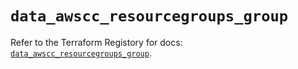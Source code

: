 # `data_awscc_resourcegroups_group`

Refer to the Terraform Registory for docs: [`data_awscc_resourcegroups_group`](https://registry.terraform.io/providers/hashicorp/awscc/0.70.0/docs/data-sources/resourcegroups_group).
